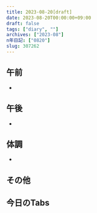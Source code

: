 ```yaml
---
title: 2023-08-20[draft]
date: 2023-08-20T00:00:00+09:00
draft: false
tags: ["diary", ""]
archives: ["2023-08"]
n年日記: ["0820"]
slug: 307262
---
```

## 午前
- 
## 午後
- 
## 体調
- 
## その他
## 今日のTabs